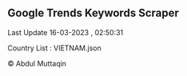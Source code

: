 

## Google Trends Keywords Scraper 
 
Last Update 16-03-2023 , 02:50:31

Country List :
VIETNAM.json



© Abdul Muttaqin 
